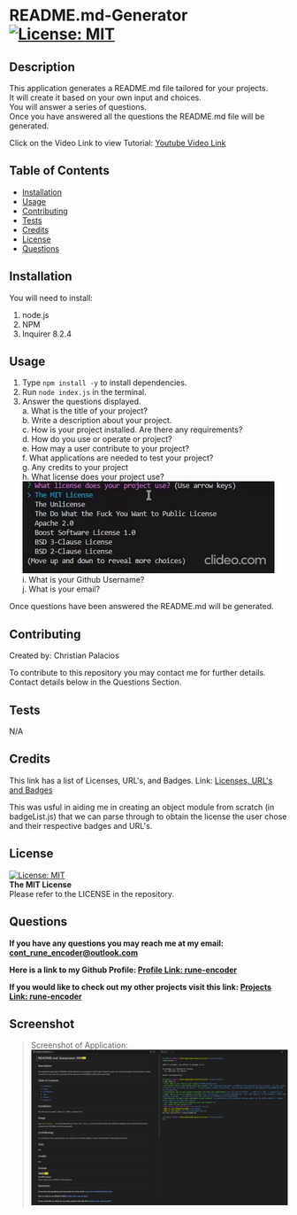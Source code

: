 # README.md-Generator   [![License: MIT](https://img.shields.io/badge/License-MIT-yellow.svg)](https://opensource.org/licenses/MIT) 

 ## Description
 
 This application generates a README.md file tailored for your projects.  
 It will create it based on your own input and choices.  
 You will answer a series of questions.  
 Once you have answered all the questions the README.md file will be generated.

Click on the Video Link to view Tutorial:  [Youtube Video Link](https://www.youtube.com/watch?v=LupXOfxSzbc)
 
 ## Table of Contents
 
  - [Installation](#installation)
  - [Usage](#usage)
  - [Contributing](#contributing)
  - [Tests](#tests)
  - [Credits](#credits)
  - [License](#license)
  - [Questions](#questions)
 
 ## Installation
 
 You will need to install:  
 1. node.js
 2. NPM  
 3. Inquirer 8.2.4  
 
 ## Usage
 
 1. Type `npm install -y` to install dependencies.  
 2. Run `node index.js` in the terminal.  
 3. Answer the questions displayed.  
 a. What is the title of your project?  
 b. Write a description about your project.  
 c. How is your project installed. Are there any requirements?  
 d. How do you use or operate or project?  
 e. How may a user contribute to your project?  
 f. What applications are needed to test your project?  
 g. Any credits to your project  
 h. What license does your project use?  
![License List](./assets/screenshot/license-list.gif.gif)  
 i. What is your Github Username?  
 j. What is your email?

 Once questions have been answered the README.md will be generated.    
 
 ## Contributing
 Created by: Christian Palacios  
 
 To contribute to this repository you may contact me for further details.  
 Contact details below in the Questions Section.
 
 ## Tests
 
 N/A
 
 ## Credits
 
 This link has a list of Licenses, URL's, and Badges.
 Link: [Licenses, URL's and Badges](https://gist.github.com/lukas-h/2a5d00690736b4c3a7ba)
 
 This was usful in aiding me in creating an object module from scratch (in badgeList.js) that we can parse through to obtain the license the user chose and their respective badges and URL's.

 ## License

 [![License: MIT](https://img.shields.io/badge/License-MIT-yellow.svg)](https://opensource.org/licenses/MIT)  
 **The MIT License**  
 Please refer to the LICENSE in the repository.

 ## Questions
 
 **If you have any questions you may reach me at my email: [cont_rune_encoder@outlook.com](mailto:cont_rune_encoder@outlook.com)**  

 **Here is a link to my Github Profile: [Profile Link: rune-encoder](https://github.com/rune-encoder)**  

 **If you would like to check out my other projects visit this link: [Projects Link: rune-encoder](https://github.com/rune-encoder?tab=repositories)**  
    
## Screenshot
>Screenshot of Application:
![Screenshot of Application](./assets/screenshot/README.md-Generator-Screenshot.png)  
